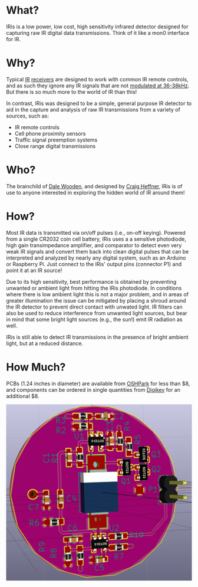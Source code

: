 What?
=====

IRis is a low power, low cost, high sensitivity infrared detector designed for capturing raw IR digital data transmissions. Think of it like a mon0 interface for IR.

Why?
====

Typical [IR](https://www.sparkfun.com/products/10266) [receivers](http://dangerousprototypes.com/docs/USB_IR_Toy_v2) are designed to work with common IR remote controls, and as such they ignore any IR signals that are not [modulated at 36-38kHz](http://www.vishay.com/docs/80071/dataform.pdf). But there is so much more to the world of IR than this!

In contrast, IRis was designed to be a simple, general purpose IR detector to aid in the capture and analysis of raw IR transmissions from a variety of sources, such as:

 * IR remote controls
 * Cell phone proximity sensors 
 * Traffic signal preemption systems
 * Close range digital transmissions

Who?
====

The brainchild of [Dale Wooden](https://www.linkedin.com/in/dale-wooden-1b1bb288), and designed by [Craig Heffner](http://www.analogzoo.com), IRis is of use to anyone interested in exploring the hidden world of IR around them!

How?
====

Most IR data is transmitted via on/off pulses (i.e., on-off keying). Powered from a single CR2032 coin cell battery, IRis uses a a sensitive photodiode, high gain transimpedance amplifier, and comparator to detect even very weak IR signals and convert them back into clean digital pulses that can be interpreted and analyzed by nearly any digital system, such as an Arduino or Raspberry Pi. Just connect to the IRis' output pins (connector P1) and point it at an IR source!

Due to its high sensitivity, best performance is obtained by preventing unwanted or ambient light from hitting the IRis photodiode. In conditions where there is low ambient light this is not a major problem, and in areas of greater illumination the issue can be mitigated by placing a shroud around the IR detector to prevent direct contact with unwated light. IR filters can also be used to reduce interference from unwanted light sources, but bear in mind that some bright light sources (e.g., the sun!) emit IR radiation as well.

IRis is still able to detect IR transmissions in the presence of bright ambient light, but at a reduced distance.

How Much?
=========

PCBs (1.24 inches in diameter) are available from [OSHPark](https://oshpark.com/shared_projects/OFeMS3Ed) for less than $8, and components can be ordered in single quantities from [Digikey](./digikey_bom.csv) for an additional $8.

![IRis PCB 3D View](./images/IRis_PCB.png)


